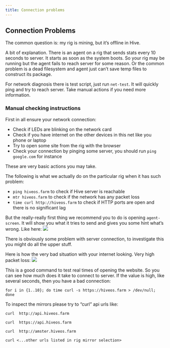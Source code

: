 ```yaml
---
title: Connection problems
---
```


## Connection Problems
The common question is: my rig is mining, but it’s offline in Hive.

A bit of explanation. There is an agent on a rig that sends stats every 10 seconds to server. It starts as soon as the system boots. So your rig may be running but the agent fails to reach server for some reason. Or the common problem is a dead filesystem and agent just can’t save temp files to construct its package.

For network diagnosis there is test script, just run `net-test`. It will quickly ping and try to reach server. Take manual actions if you need more information.

### Manual checking instructions
First in all ensure your network connection:
- Check if LEDs are blinking on the network card
- Check if you have internet on the other devices in this net like you phone or laptop
- Try to open some site from the rig with the browser
- Check your connection by pinging some server, you should run `ping google.com` for instance

These are very basic actions you may take.

The following is what we actually do on the particular rig when it has such problem:
- `ping hiveos.farm` to check if Hive server is reachable
- `mtr hiveos.farm` to check if the network has any packet loss
- `time curl http://hiveos.farm` to check if HTTP ports are open and there is no significant lag

But the really-really first thing we recommend you to do is opening `agent-screen`. It will show you what it tries to send and gives you some hint what’s wrong. Like here:
<img src="http://forum.hiveos.farm/uploads/editor/56/nvxqh2a34xub.jpg">

There is obviously some problem with server connection, to investigate this you might do all the upper stuff.

Here is how the very bad situation with your internet looking. Very high packet loss:
<img src="http://forum.hiveos.farm/uploads/editor/ve/iod0sqwp8nhm.jpg">

This is a good command to test real times of opening the website. So you can see how much does it take to connect to server. If the value is high, like several seconds, then you have a bad connection:

`for i in {1..10}; do time curl -s https://hiveos.farm > /dev/null; done`

To inspect the mirrors please try to “curl” api urls like:

`curl  http://api.hiveos.farm`

`curl  https://api.hiveos.farm`

`curl  http://amster.hiveos.farm`

`curl <...other urls listed in rig mirror selection>`
